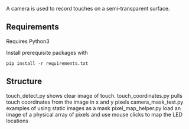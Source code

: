 A camera is used to record touches on a semi-transparent surface.

## Requirements
Requires Python3

Install prerequisite packages with
```
pip install -r requirements.txt
```

## Structure

touch_detect.py shows clear image of touch.
touch_coordinates.py pulls touch coordinates from the image in x and y pixels
camera_mask_test.py examples of using static images as a mask
pixel_map_helper.py load an image of a physical array of pixels and use mouse clicks to map the LED locations
